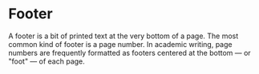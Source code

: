 # Footer
A footer is a bit of printed text at the very bottom of a page. The most common kind of footer is a page number. In academic writing, page numbers are frequently formatted as footers centered at the bottom — or "foot" — of each page.
